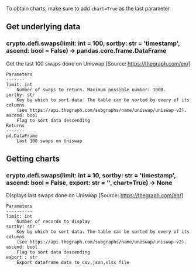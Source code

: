 To obtain charts, make sure to add `chart=True` as the last parameter

## Get underlying data 
### crypto.defi.swaps(limit: int = 100, sortby: str = 'timestamp', ascend: bool = False) -> pandas.core.frame.DataFrame

Get the last 100 swaps done on Uniswap [Source: https://thegraph.com/en/]

    Parameters
    -------
    limit: int
        Number of swaps to return. Maximum possible number: 1000.
    sortby: str
        Key by which to sort data. The table can be sorted by every of its columns
        (see https://api.thegraph.com/subgraphs/name/uniswap/uniswap-v2).
    ascend: bool
        Flag to sort data descending
    Returns
    -------
    pd.DataFrame
        Last 100 swaps on Uniswap

## Getting charts 
### crypto.defi.swaps(limit: int = 10, sortby: str = 'timestamp', ascend: bool = False, export: str = '', chart=True) -> None

Displays last swaps done on Uniswap
    [Source: https://thegraph.com/en/]

    Parameters
    ----------
    limit: int
        Number of records to display
    sortby: str
        Key by which to sort data. The table can be sorted by every of its columns
        (see https://api.thegraph.com/subgraphs/name/uniswap/uniswap-v2).
    ascend: bool
        Flag to sort data descending
    export : str
        Export dataframe data to csv,json,xlsx file
